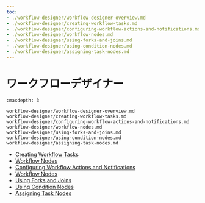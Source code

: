 ```yaml
---
toc:
- ./workflow-designer/workflow-designer-overview.md
- ./workflow-designer/creating-workflow-tasks.md
- ./workflow-designer/configuring-workflow-actions-and-notifications.md
- ./workflow-designer/workflow-nodes.md
- ./workflow-designer/using-forks-and-joins.md
- ./workflow-designer/using-condition-nodes.md
- ./workflow-designer/assigning-task-nodes.md
---
```

# ワークフローデザイナー

```{toctree}
:maxdepth: 3

workflow-designer/workflow-designer-overview.md
workflow-designer/creating-workflow-tasks.md
workflow-designer/configuring-workflow-actions-and-notifications.md
workflow-designer/workflow-nodes.md
workflow-designer/using-forks-and-joins.md
workflow-designer/using-condition-nodes.md
workflow-designer/assigning-task-nodes.md
```

- [Creating Workflow Tasks](./workflow-designer/creating-workflow-tasks.md)
- [Workflow Nodes](./designing-and-managing-workflows/workflow-designer/workflow-nodes.md)
- [Configuring Workflow Actions and Notifications](./designing-and-managing-workflows/workflow-designer/configuring-workflow-actions-and-notifications.md)
- [Workflow Nodes](./designing-and-managing-workflows/workflow-designer/workflow-nodes.md)
- [Using Forks and Joins](./designing-and-managing-workflows/workflow-designer/using-forks-and-joins.md)
- [Using Condition Nodes](./designing-and-managing-workflows/workflow-designer/using-condition-nodes.md)
- [Assigning Task Nodes](./designing-and-managing-workflows/workflow-designer/assigning-task-nodes.md)